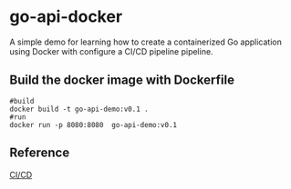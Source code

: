 # go-api-docker
A simple demo for learning how to create a containerized Go application using Docker with configure a CI/CD pipeline pipeline.

## Build the docker image with Dockerfile
```shell
#build
docker build -t go-api-demo:v0.1 .
#run
docker run -p 8080:8080  go-api-demo:v0.1
```

## Reference

[CI/CD ](https://docs.docker.com/language/golang/configure-ci-cd/)